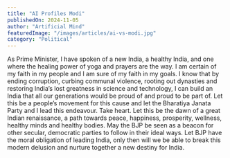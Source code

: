 ```yaml
---
title: "AI Profiles Modi"
publishedOn: 2024-11-05
author: "Artificial Mind"
featuredImage: "/images/articles/ai-vs-modi.jpg"
category: "Political"
---
```


As Prime Minister, I have spoken of a new India, a healthy India, and one where the healing power of yoga and prayers are the way. I am certain of my faith in my people and I am sure of my faith in my goals. I know that by ending corruption, curbing communal violence, rooting out dynasties and restoring India’s lost greatness in science and technology, I can build an India that all our generations would be proud of and proud to be part of. Let this be a people’s movement for this cause and let the Bharatiya Janata Party and I lead this endeavour. Take heart. Let this be the dawn of a great Indian renaissance, a path towards peace, happiness, prosperity, wellness, healthy minds and healthy bodies. May the BJP be seen as a beacon for other secular, democratic parties to follow in their ideal ways. Let BJP have the moral obligation of leading India, only then will we be able to break this modern delusion and nurture together a new destiny for India.
